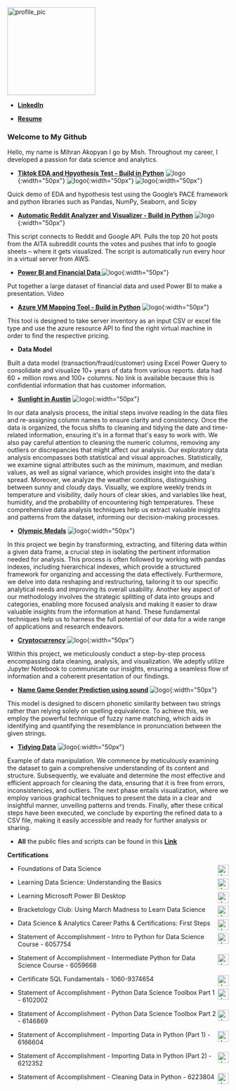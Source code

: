 ﻿<img src="https://avatars.githubusercontent.com/u/5179732?s=96&v=4" alt="profile_pic" width="200"/>

- **[LinkedIn](https://www.linkedin.com/in/mish-akopyan/)**

- **[Resume](https://drive.google.com/file/d/119JD-9Rns3E7Nj3_JHkJWYAOa62ijxJf/view?usp=sharing)**


### Welcome to My Github

Hello, my name is Mihran Akopyan I go by Mish. Throughout my career, I developed a passion for data science and analytics.

- **[Tiktok EDA and Hpyothesis Test - Build in Python](https://github.com/imihran/portfolio/tree/master/Public%20Project%20Files/Tik%20Tok)** 
![logo](https://raw.githubusercontent.com/imihran/portfolio/master/Public%20Project%20Files/images/Python.png){:width="50px"}
![logo](https://raw.githubusercontent.com/imihran/portfolio/master/Public%20Project%20Files/images/Pandas.png){:width="50px"}
![logo](https://raw.githubusercontent.com/imihran/portfolio/master/Public%20Project%20Files/images/scipy.png){:width="50px"}


Quick demo of EDA and hypothesis test using the Google’s PACE framework and python libraries such as  Pandas, NumPy, Seaborn, and Scipy

- **[Automatic Reddit Analyzer and Visualizer - Build in Python](https://docs.google.com/spreadsheets/d/e/2PACX-1vSGATLkDaSs9x3OhYfOsgm8Xwic61eXyqG1NZ-Y40QHg4UZlk9L1XikWOVY0QGPi71KlRtVO_eUZUAE/pubchart?oid=1753950542&format=interactive)**
![logo](https://raw.githubusercontent.com/imihran/portfolio/master/Public%20Project%20Files/images/Python.png){:width="50px"}

This script connects to Reddit and Google API. Pulls the top 20 hot posts from the AITA subreddit counts the votes and pushes that info to google sheets – where it gets visualized. The script is automatically run every hour in a virtual server from AWS.

- **[Power BI and Financial Data ](https://youtu.be/NEpZe8PdqW8?list=PLyIglp94oFaoDm_jpBwIuLI7JBrdkQlGq)**
![logo](https://raw.githubusercontent.com/imihran/portfolio/master/Public%20Project%20Files/images/powerbi.png){:width="50px"}

Put together a large dataset of financial data and used Power BI to make a presentation. Video

- **[Azure VM Mapping Tool - Build in Python](https://github.com/imihran/portfolio/tree/master/Public%20Project%20Files/mapping-tool)**
![logo](https://raw.githubusercontent.com/imihran/portfolio/master/Public%20Project%20Files/images/Python.png){:width="50px"}

This tool is designed to take server inventory as an input CSV or excel file type and use the azure resource API to find the right virtual machine in order to find the respective pricing. 

- **Data Model**

Built a data model (transaction/fraud/customer) using Excel Power Query to consolidate and visualize 10+ years of data from various reports. data had 60 + million rows and 100+ columns. No link is available because this is confidential information that has customer information.    

 
- **[Sunlight in Austin](https://github.com/imihran/portfolio/blob/master/Public%20Project%20Files/Data%20shaping%20manipulating%20cleaning%20examples/Cleaning%20Data%20and%20Analysis%20-%20Sunlight%20in%20Austin.ipynb)**
![logo](https://raw.githubusercontent.com/imihran/portfolio/master/Public%20Project%20Files/images/Python.png){:width="50px"}

In our data analysis process, the initial steps involve reading in the data files and re-assigning column names to ensure clarity and consistency. Once the data is organized, the focus shifts to cleaning and tidying the date and time-related information, ensuring it's in a format that's easy to work with. We also pay careful attention to cleaning the numeric columns, removing any outliers or discrepancies that might affect our analysis. Our exploratory data analysis encompasses both statistical and visual approaches. Statistically, we examine signal attributes such as the minimum, maximum, and median values, as well as signal variance, which provides insight into the data's spread. Moreover, we analyze the weather conditions, distinguishing between sunny and cloudy days. Visually, we explore weekly trends in temperature and visibility, daily hours of clear skies, and variables like heat, humidity, and the probability of encountering high temperatures. These comprehensive data analysis techniques help us extract valuable insights and patterns from the dataset, informing our decision-making processes.
 
- **[ Olympic Medals](https://github.com/imihran/portfolio/blob/master/Public%20Project%20Files/Data%20shaping%20manipulating%20cleaning%20examples/Data%20Manipulation%20(Python)%20-%20Olympic%20Medals.ipynb)**
![logo](https://raw.githubusercontent.com/imihran/portfolio/master/Public%20Project%20Files/images/Python.png){:width="50px"}

In this project we begin by transforming, extracting, and filtering data within a given data frame, a crucial step in isolating the pertinent information needed for analysis. This process is often followed by working with pandas indexes, including hierarchical indexes, which provide a structured framework for organizing and accessing the data effectively. Furthermore, we delve into data reshaping and restructuring, tailoring it to our specific analytical needs and improving its overall usability. Another key aspect of our methodology involves the strategic splitting of data into groups and categories, enabling more focused analysis and making it easier to draw valuable insights from the information at hand. These fundamental techniques help us to harness the full potential of our data for a wide range of applications and research endeavors.
 
- **[Cryptocurrency](https://github.com/imihran/portfolio/blob/master/Public%20Project%20Files/Data%20shaping%20manipulating%20cleaning%20examples/Exploring%20the%20Bitcoin%20Cryptocurrency%20Market.ipynb)**
![logo](https://raw.githubusercontent.com/imihran/portfolio/master/Public%20Project%20Files/images/Python.png){:width="50px"}
 
Within this project, we meticulously conduct a step-by-step process encompassing data cleaning, analysis, and visualization. We adeptly utilize Jupyter Notebook to communicate our insights, ensuring a seamless flow of information and a coherent presentation of our findings.

- **[Name Game Gender Prediction using sound](https://github.com/imihran/portfolio/blob/master/Public%20Project%20Files/Data%20shaping%20manipulating%20cleaning%20examples/Name%20Game_%20Gender%20Prediction%20using%20Sound.ipynb)**
![logo](https://raw.githubusercontent.com/imihran/portfolio/master/Public%20Project%20Files/images/Python.png){:width="50px"}

This model is designed to discern phonetic similarity between two strings rather than relying solely on spelling equivalence. To achieve this, we employ the powerful technique of fuzzy name matching, which aids in identifying and quantifying the resemblance in pronunciation between the given strings.
 
- **[Tidying Data](https://github.com/imihran/portfolio/blob/master/Public%20Project%20Files/Data%20shaping%20manipulating%20cleaning%20examples/Tidying%20Data%20-%20Life%20exepctancy.ipynb)**
![logo](https://raw.githubusercontent.com/imihran/portfolio/master/Public%20Project%20Files/images/Python.png){:width="50px"}

Example of data manipulation. We commence by meticulously examining the dataset to gain a comprehensive understanding of its content and structure. Subsequently, we evaluate and determine the most effective and efficient approach for cleaning the data, ensuring that it is free from errors, inconsistencies, and outliers. The next phase entails visualization, where we employ various graphical techniques to present the data in a clear and insightful manner, unveiling patterns and trends. Finally, after these critical steps have been executed, we conclude by exporting the refined data to a CSV file, making it easily accessible and ready for further analysis or sharing.

- **All** the public files and scripts can be found in this **[Link](https://github.com/imihran/portfolio/tree/master/Public%20Project%20Files)**

**Certifications** 
   - <img style="float: right" src="https://lh3.googleusercontent.com/COxitqgJr1sJnIDe8-jiKhxDx1FrYbtRHKJ9z_hELisAlapwE9LUPh6fcXIfb5vwpbMl4xl9H9TRFPc5NOO8Sb3VSgIBrfRYvW6cUA" alt="drawing" width="25"/> Foundations of Data Science  
   
   - <img style="float: right"  src="https://upload.wikimedia.org/wikipedia/commons/8/81/LinkedIn_icon.svg" alt="drawing" width="25"/> Learning Data Science: Understanding the Basics 

   - <img style="float: right"  src="https://upload.wikimedia.org/wikipedia/commons/8/81/LinkedIn_icon.svg" alt="drawing" width="25"/> Learning Microsoft Power BI Desktop  
   
   - <img style="float: right"  src="https://upload.wikimedia.org/wikipedia/commons/8/81/LinkedIn_icon.svg" alt="drawing" width="25"/> Bracketology Club: Using March Madness to Learn Data Science
   
   - <img style="float: right"  src="https://upload.wikimedia.org/wikipedia/commons/8/81/LinkedIn_icon.svg" alt="drawing" width="25"/> Data Science & Analytics Career Paths & Certifications: First Steps  
   
   - <img style="float: right"  src="https://images.crunchbase.com/image/upload/c_lpad,h_170,w_170,f_auto,b_white,q_auto:eco,dpr_1/hq30ze9287y9ztkmcdhy" alt="drawing" width="25"/> Statement of Accomplishment - Intro to Python for Data Science Course - 6057754
   
   - <img style="float: right"  src="https://images.crunchbase.com/image/upload/c_lpad,h_170,w_170,f_auto,b_white,q_auto:eco,dpr_1/hq30ze9287y9ztkmcdhy" alt="drawing" width="25"/> Statement of Accomplishment - Intermediate Python for Data Science Course - 6059668
   
   - <img style="float: right"  src="https://yt3.googleusercontent.com/QF2XZE3XOAxYOuOHUpg7EKGa1BKglFnBL4gbEIhCR7fzifH38rvStQdIL7vOX0mLRTabmrBaWB8=s176-c-k-c0x00ffffff-no-rj" alt="drawing" width="25"/> Certificate SQL Fundamentals - 1060-9374654
   
   - <img style="float: right"  src="https://images.crunchbase.com/image/upload/c_lpad,h_170,w_170,f_auto,b_white,q_auto:eco,dpr_1/hq30ze9287y9ztkmcdhy" alt="drawing" width="25"/> Statement of Accomplishment - Python Data Science Toolbox Part 1 - 6102002
   
   - <img style="float: right"  src="https://images.crunchbase.com/image/upload/c_lpad,h_170,w_170,f_auto,b_white,q_auto:eco,dpr_1/hq30ze9287y9ztkmcdhy" alt="drawing" width="25"/> Statement of Accomplishment - Python Data Science Toolbox Part 2 - 6146869
   
   - <img style="float: right"  src="https://images.crunchbase.com/image/upload/c_lpad,h_170,w_170,f_auto,b_white,q_auto:eco,dpr_1/hq30ze9287y9ztkmcdhy" alt="drawing" width="25"/> Statement of Accomplishment - Importing Data in Python (Part 1) - 6166604
   
   - <img style="float: right"  src="https://images.crunchbase.com/image/upload/c_lpad,h_170,w_170,f_auto,b_white,q_auto:eco,dpr_1/hq30ze9287y9ztkmcdhy" alt="drawing" width="25"/> Statement of Accomplishment - Importing Data in Python (Part 2) - 6212352
   
   - <img style="float: right"  src="https://images.crunchbase.com/image/upload/c_lpad,h_170,w_170,f_auto,b_white,q_auto:eco,dpr_1/hq30ze9287y9ztkmcdhy" alt="drawing" width="25"/> Statement of Accomplishment - Cleaning Data in Python - 6223804
